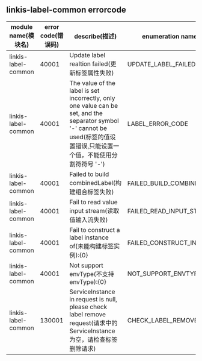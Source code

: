 ## linkis-label-common  errorcode

| module name(模块名) | error code(错误码)  | describe(描述) |enumeration name(枚举)| Exception Class(类名)|
| -------- | -------- | ----- |-----|-----|
|linkis-label-common |40001|Update label realtion failed(更新标签属性失败)|UPDATE_LABEL_FAILED|LabelCommonErrorCodeSummary|
|linkis-label-common |40001|The value of the label is set incorrectly, only one value can be set, and the separator symbol '-' cannot be used(标签的值设置错误,只能设置一个值，不能使用分割符符号 '-') |LABEL_ERROR_CODE|LabelCommonErrorCodeSummary|
|linkis-label-common |40001|Failed to build combinedLabel(构建组合标签失败) |FAILED_BUILD_COMBINEDLABEL|LabelCommonErrorCodeSummary|
|linkis-label-common |40001|Fail to read value input stream(读取值输入流失败) |FAILED_READ_INPUT_STREAM|LabelCommonErrorCodeSummary|
|linkis-label-common |40001|Fail to construct a label instance of(未能构建标签实例):{0}|FAILED_CONSTRUCT_INSTANCE|LabelCommonErrorCodeSummary|
|linkis-label-common |40001|Not support envType(不支持 envType):{0}|NOT_SUPPORT_ENVTYPE|LabelCommonErrorCodeSummary|
|linkis-label-common |130001|ServiceInstance in request is null, please check label remove request(请求中的 ServiceInstance 为空，请检查标签删除请求)|CHECK_LABEL_REMOVE_REQUEST|LabelCommonErrorCodeSummary|


